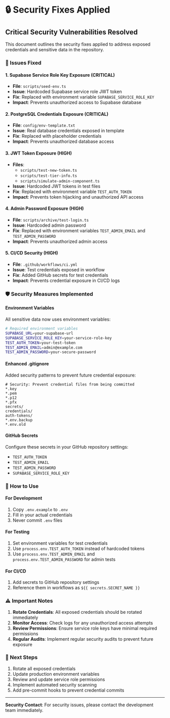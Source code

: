 # 🔒 Security Fixes Applied

## Critical Security Vulnerabilities Resolved

This document outlines the security fixes applied to address exposed credentials and sensitive data in the repository.

### 🚨 Issues Fixed

#### 1. **Supabase Service Role Key Exposure** (CRITICAL)
- **File**: `scripts/seed-env.ts`
- **Issue**: Hardcoded Supabase service role JWT token
- **Fix**: Replaced with environment variable `SUPABASE_SERVICE_ROLE_KEY`
- **Impact**: Prevents unauthorized access to Supabase database

#### 2. **PostgreSQL Credentials Exposure** (CRITICAL)
- **File**: `config/env-template.txt`
- **Issue**: Real database credentials exposed in template
- **Fix**: Replaced with placeholder credentials
- **Impact**: Prevents unauthorized database access

#### 3. **JWT Token Exposure** (HIGH)
- **Files**: 
  - `scripts/test-new-token.ts`
  - `scripts/test-tier-info.ts`
  - `scripts/simulate-admin-component.ts`
- **Issue**: Hardcoded JWT tokens in test files
- **Fix**: Replaced with environment variable `TEST_AUTH_TOKEN`
- **Impact**: Prevents token hijacking and unauthorized API access

#### 4. **Admin Password Exposure** (HIGH)
- **File**: `scripts/archive/test-login.ts`
- **Issue**: Hardcoded admin password
- **Fix**: Replaced with environment variables `TEST_ADMIN_EMAIL` and `TEST_ADMIN_PASSWORD`
- **Impact**: Prevents unauthorized admin access

#### 5. **CI/CD Security** (HIGH)
- **File**: `.github/workflows/ci.yml`
- **Issue**: Test credentials exposed in workflow
- **Fix**: Added GitHub secrets for test credentials
- **Impact**: Prevents credential exposure in CI/CD logs

### 🛡️ Security Measures Implemented

#### Environment Variables
All sensitive data now uses environment variables:
```bash
# Required environment variables
SUPABASE_URL=your-supabase-url
SUPABASE_SERVICE_ROLE_KEY=your-service-role-key
TEST_AUTH_TOKEN=your-test-token
TEST_ADMIN_EMAIL=admin@example.com
TEST_ADMIN_PASSWORD=your-secure-password
```

#### Enhanced .gitignore
Added security patterns to prevent future credential exposure:
```
# Security: Prevent credential files from being committed
*.key
*.pem
*.p12
*.pfx
secrets/
credentials/
auth-tokens/
*.env.backup
*.env.old
```

#### GitHub Secrets
Configure these secrets in your GitHub repository settings:
- `TEST_AUTH_TOKEN`
- `TEST_ADMIN_EMAIL`
- `TEST_ADMIN_PASSWORD`
- `SUPABASE_SERVICE_ROLE_KEY`

### 🔧 How to Use

#### For Development
1. Copy `.env.example` to `.env`
2. Fill in your actual credentials
3. Never commit `.env` files

#### For Testing
1. Set environment variables for test credentials
2. Use `process.env.TEST_AUTH_TOKEN` instead of hardcoded tokens
3. Use `process.env.TEST_ADMIN_EMAIL` and `process.env.TEST_ADMIN_PASSWORD` for admin tests

#### For CI/CD
1. Add secrets to GitHub repository settings
2. Reference them in workflows as `${{ secrets.SECRET_NAME }}`

### ⚠️ Important Notes

1. **Rotate Credentials**: All exposed credentials should be rotated immediately
2. **Monitor Access**: Check logs for any unauthorized access attempts
3. **Review Permissions**: Ensure service role keys have minimal required permissions
4. **Regular Audits**: Implement regular security audits to prevent future exposure

### 🚀 Next Steps

1. Rotate all exposed credentials
2. Update production environment variables
3. Review and update service role permissions
4. Implement automated security scanning
5. Add pre-commit hooks to prevent credential commits

---
**Security Contact**: For security issues, please contact the development team immediately.

